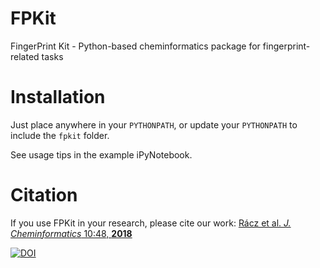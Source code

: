 # FPKit
FingerPrint Kit - Python-based cheminformatics package for fingerprint-related tasks

# Installation
Just place anywhere in your `PYTHONPATH`, or update your `PYTHONPATH` to include the `fpkit` folder.

See usage tips in the example iPyNotebook.

# Citation

If you use FPKit in your research, please cite our work: [Rácz et al. _J. Cheminformatics_ 10:48, **2018**](https://jcheminf.biomedcentral.com/articles/10.1186/s13321-018-0302-y)



[![DOI](https://zenodo.org/badge/129404304.svg)](https://zenodo.org/badge/latestdoi/129404304)
